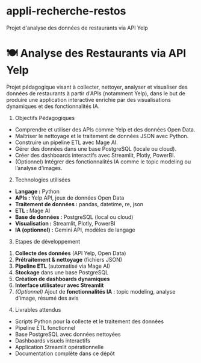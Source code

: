 # appli-recherche-restos
Projet d'analyse des données de restaurants via API Yelp
# 🍽️ Analyse des Restaurants via API Yelp

Projet pédagogique visant à collecter, nettoyer, analyser et visualiser des données de restaurants à partir d'APIs (notamment Yelp), dans le but de produire une application interactive enrichie par des visualisations dynamiques et des fonctionnalités IA.

1) Objectifs Pédagogiques

- Comprendre et utiliser des APIs comme Yelp et des données Open Data.
- Maîtriser le nettoyage et le traitement de données JSON avec Python.
- Construire un pipeline ETL avec Mage AI.
- Gérer des données dans une base PostgreSQL (locale ou cloud).
- Créer des dashboards interactifs avec Streamlit, Plotly, PowerBI.
- (Optionnel) Intégrer des fonctionnalités IA comme le topic modeling ou l’analyse d’images.

2) Technologies utilisées

- **Langage :** Python
- **APIs :** Yelp API, jeux de données Open Data
- **Traitement de données :** pandas, datetime, re, json
- **ETL :** Mage AI
- **Base de données :** PostgreSQL (local ou cloud)
- **Visualisation :** Streamlit, Plotly, PowerBI
- **IA (optionnel) :** Gemini API, modèles de langage

3) Etapes de développement

1. **Collecte des données** (API Yelp, Open Data)
2. **Prétraitement & nettoyage** (fichiers JSON)
3. **Pipeline ETL** (automatisé via Mage AI)
4. **Stockage** dans une base PostgreSQL
5. **Création de dashboards dynamiques**
6. **Interface utilisateur avec Streamlit**
7. *(Optionnel)* Ajout de **fonctionnalités IA** : topic modeling, analyse d’image, résumé des avis

4) Livrables attendus

- Scripts Python pour la collecte et le traitement des données
- Pipeline ETL fonctionnel
- Base PostgreSQL avec données nettoyées
- Dashboards visuels interactifs
- Application Streamlit opérationnelle
- Documentation complète dans ce dépôt
